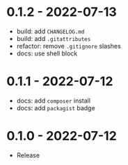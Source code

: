# 0.1.2 - 2022-07-13

- build: add `CHANGELOG.md`
- build: add `.gitattributes`
- refactor: remove `.gitignore` slashes
- docs: use shell block

# 0.1.1 - 2022-07-12

- docs: add `composer` install
- docs: add `packagist` badge

# 0.1.0 - 2022-07-12

- Release